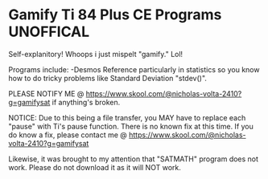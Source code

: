 # Gamify Ti 84 Plus CE Programs UNOFFICAL
Self-explanitory! Whoops i just mispelt "gamify." Lol!

Programs include:
-Desmos Reference particularly in statistics so you know how to do tricky problems like Standard Deviation "stdev()".

PLEASE NOTIFY ME @ https://www.skool.com/@nicholas-volta-2410?g=gamifysat if anything's broken.

NOTICE: Due to this being a file transfer, you MAY have to replace each "pause" with Ti's pause function. There is no known fix at this time. If you do know a fix, please contact me @ https://www.skool.com/@nicholas-volta-2410?g=gamifysat

Likewise, it was brought to my attention that "SATMATH" program does not work. Please do not download it as it will NOT work.
